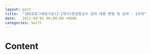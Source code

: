 ```yaml
---
layout: post
title:  "iOS프로그래밍기초(2-2학기)한성현교수 강의 내용 변형 및 요약 - 1주차"
date:   2021-09-02 00:00:00 +0900
categories: Swift
---
```


# Content